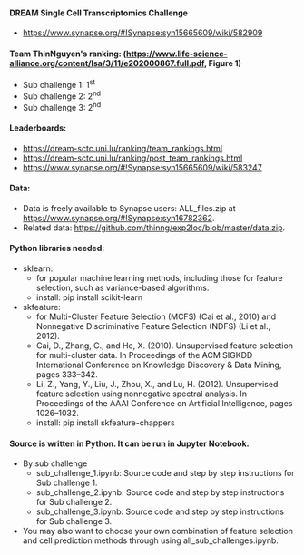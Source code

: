 #### DREAM Single Cell Transcriptomics Challenge
- https://www.synapse.org/#!Synapse:syn15665609/wiki/582909
#### Team ThinNguyen's ranking: (https://www.life-science-alliance.org/content/lsa/3/11/e202000867.full.pdf, Figure 1)
- Sub challenge 1: 1<sup>st</sup>
- Sub challenge 2: 2<sup>nd</sup>
- Sub challenge 3: 2<sup>nd</sup>
#### Leaderboards: 
- https://dream-sctc.uni.lu/ranking/team_rankings.html
- https://dream-sctc.uni.lu/ranking/post_team_rankings.html
- https://www.synapse.org/#!Synapse:syn15665609/wiki/583247
#### Data: 
- Data is freely available to Synapse users: ALL_files.zip at https://www.synapse.org/#!Synapse:syn16782362.
- Related data: https://github.com/thinng/exp2loc/blob/master/data.zip.

#### Python libraries needed:
* sklearn: 
     * for popular machine learning methods, including those for feature selection, such as variance-based algorithms. 
     * install: pip install scikit-learn
* skfeature:  
   * for Multi-Cluster Feature Selection (MCFS) (Cai et al., 2010) and Nonnegative Discriminative Feature Selection (NDFS) (Li et al., 2012).
   * Cai, D., Zhang, C., and He, X. (2010). Unsupervised feature selection for multi-cluster data. In Proceedings of the ACM SIGKDD International Conference on Knowledge Discovery & Data Mining, pages 333–342.
   * Li, Z., Yang, Y., Liu, J., Zhou, X., and Lu, H. (2012). Unsupervised feature selection using nonnegative spectral analysis. In Proceedings of the AAAI Conference on Artificial Intelligence, pages 1026–1032.
   * install: pip install skfeature-chappers


#### Source is written in Python. It can be run in Jupyter Notebook.
* By sub challenge
    * sub_challenge_1.ipynb: Source code and step by step instructions for Sub challenge 1.
    * sub_challenge_2.ipynb: Source code and step by step instructions for Sub challenge 2.
    * sub_challenge_3.ipynb: Source code and step by step instructions for Sub challenge 3.
* You may also want to choose your own combination of feature selection and cell prediction
methods through using all_sub_challenges.ipynb.

